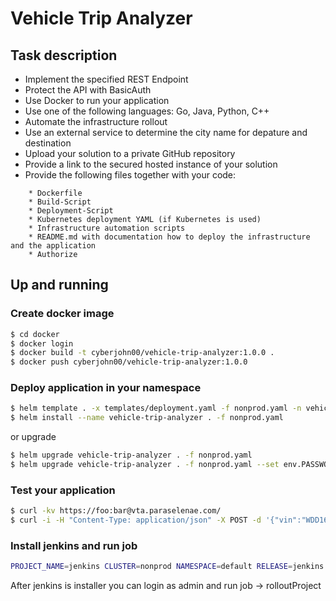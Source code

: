 # Vehicle Trip Analyzer

## Task description
* Implement the specified REST Endpoint
* Protect the API with BasicAuth
* Use Docker to run your application
* Use one of the following languages: Go, Java, Python, C++
* Automate the infrastructure rollout
* Use an external service to determine the city name for depature and destination
* Upload your solution to a private GitHub repository
* Provide a link to the secured hosted instance of your solution
* Provide the following files together with your code:
```
    * Dockerfile
    * Build-Script
    * Deployment-Script
    * Kubernetes deployment YAML (if Kubernetes is used)
    * Infrastructure automation scripts
    * README.md with documentation how to deploy the infrastructure and the application
    * Authorize
```

## Up and running
### Create docker image
```bash
$ cd docker
$ docker login
$ docker build -t cyberjohn00/vehicle-trip-analyzer:1.0.0 .
$ docker push cyberjohn00/vehicle-trip-analyzer:1.0.0
```
### Deploy application in your namespace
```bash
$ helm template . -x templates/deployment.yaml -f nonprod.yaml -n vehicle-trip-analyzer
$ helm install --name vehicle-trip-analyzer . -f nonprod.yaml
```
or upgrade
```bash
$ helm upgrade vehicle-trip-analyzer . -f nonprod.yaml
$ helm upgrade vehicle-trip-analyzer . -f nonprod.yaml --set env.PASSWORD=bar --set env.APIKEY=xxxx
```
### Test your application
```bash
$ curl -kv https://foo:bar@vta.paraselenae.com/
$ curl -i -H "Content-Type: application/json" -X POST -d '{"vin":"WDD1671591Z000999","breakThreshold":"1800","gasTankSize":"80","data":[{"timestamp":"1559142001","odometer":"7200","fuelLevel":52,"positionLat":"48.771990","positionLong":"12.172787"},{"timestamp":"1559137025","odometer":"7200","fuelLevel":52,"positionLat":"48.771990","positionLong":"12.172787"},{"timestamp":"1559137024","odometer":"7200","fuelLevel":2,"positionLat":"49.771990","positionLong":"11.172787"},{"timestamp":"1559137023","odometer":"7200","fuelLevel":2,"positionLat":"49.771990","positionLong":"11.172787"},{"timestamp":"1559137022","odometer":"7200","fuelLevel":15,"positionLat":"50.771990","positionLong":"10.172787"},{"timestamp":"1559137020","odometer":"7200","fuelLevel":20,"positionLat":"50.771990","positionLong":"9.172787"},{"timestamp":"1559137019","odometer":"7200","fuelLevel":52,"positionLat":"52.520008","positionLong":"13.404954"}]}' https://foo:bar@vta.paraselenae.com/trip
```
### Install jenkins and run job
```bash
PROJECT_NAME=jenkins CLUSTER=nonprod NAMESPACE=default RELEASE=jenkins TEMPLATE=nonprod.yaml.j2 JENKINS_ADMIN_PASSWORD=xxx GITLAB_API_TOKEN=xxx sh -x files/jobs/rollout.sh
```
After jenkins is installer you can login as admin and run job -> rolloutProject
